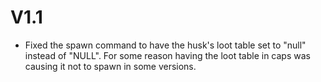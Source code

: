 # V1.1
- Fixed the spawn command to have the husk's loot table set to "null" instead of "NULL". For some reason having the loot table in caps was causing it not to spawn in some versions.
